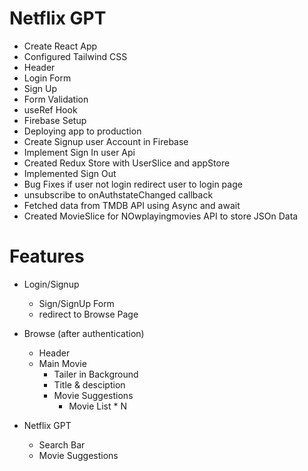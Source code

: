 # Netflix GPT

- Create React App
- Configured Tailwind CSS
- Header
- Login Form
- Sign Up
- Form Validation
- useRef Hook
- Firebase Setup
- Deploying app to production
- Create Signup user Account in Firebase
- Implement Sign In user Api
- Created Redux Store with UserSlice and appStore
- Implemented Sign Out
- Bug Fixes if user not login redirect user to login page
- unsubscribe to onAuthstateChanged callback
- Fetched data from TMDB API using Async and await
- Created MovieSlice for NOwplayingmovies API to store JSOn Data

# Features

- Login/Signup
  - Sign/SignUp Form
  - redirect to Browse Page
- Browse (after authentication)

  - Header
  - Main Movie
    - Tailer in Background
    - Title & desciption
    - Movie Suggestions
      - Movie List \* N

- Netflix GPT
  - Search Bar
  - Movie Suggestions
